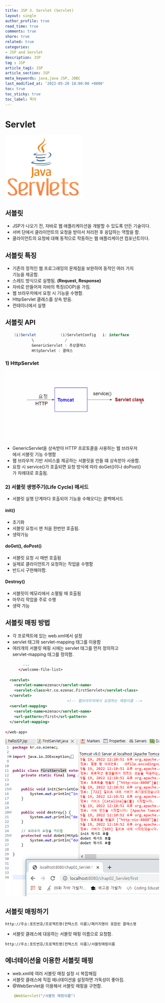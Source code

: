 ```yaml
---
title: JSP 3. Servlet (Servlet) 
layout: single
author_profile: true
read_time: true
comments: true
share: true
related: true
categories:
- JSP and Servlet
description: JSP
tag : JSP
article_tag1: JSP
article_section: JSP
meta_keywords: java,java JSP, JDBC
last_modified_at: '2022-05-20 18:00:00 +0800'
toc: true
toc_sticky: true
toc_label: 목차
---
```


Servlet
===========

![alt](/assets/images/post/jsp/10.png)

## 서블릿

* JSP가 나오기 전, 자바로 웹 애플리케이션을 개발할 수 있도록 만든  기술이다.
* 서버 단에서 클라이언트의 요청을 받아서 처리한 후 응답하는 역할을 함.
* 클라이언트의 요청에 대해 동적으로 작동하는 웹 애플리케이션 컴포넌트이다. 

## 서블릿 특징

* 기존의 정적인 웹 프로그래밍의 문제점을 보완하여 동적인 여러 가지   
  기능을 제공함.
* 스레드 방식으로 실행됨.  **(Request, Response)**
* 자바로 만들어져 자바의 특징(OOP)을 가짐.
* 웹 브라우저에서 요청 시 기능을 수행함.
* HttpServlet 클래스를 상속 받음.
* 컨테이너에서 실행 

## 서블릿 API

```java
    (i)Servlet           (i)ServletConfig   i: interface
            \              /
            GenericServlet : 추상클래스
            HttpServlet : 클래스
```

### 1) HttpServlet

![alt](/assets/images/post/jsp/11.png)


* GenericServlet을 상속받아 HTTP 프로토콜을 사용하는 웹 브라우저  
  에서 서블릿 기능 수행함
* 웹 브라우저 기반 서비스를 제공하는 서블릿을 만들 떄 상속받아 사용함.
* 요청 시 service()가 호출되면 요청 방식에 따라 doGet()이나 doPost()  
가 차례대로 호출됨.

### 2) 서블릿 생명주기(Life Cycle) 메서드

* 서블릿 실행 단계마다 호출되어 기능을 수해오디는 콜백메서드

#### init()

* 초기화
* 서블릿 요청시 맨 처음 한번만 호출됨.
* 생략가능

#### doGet(), doPost()

* 서블릿 요청 시 매번 호출됨 
* 실제로 클라이언트가 요청하는 작업을 수행함
* 반드시 구현해야함.

#### Destroy()

* 서블릿이 메모리에서 소멸될 때 호출됨
* 마무리 작업을 주로 수행
* 생략 가능

## 서블릿 매핑 방법

* 각 프로젝트에 있는 web.xml에서 설정
* servlet 태그와 servlet-mapping 태그를 이용함
* 여러개의 서블릿 매핑 시에는 servlet 태그를 먼저 정의하고   
  servlet-mapping 태그를 정의함.

```xml
        ...
      </welcome-file-list>
  
  <servlet>
  	<servlet-name>ezenac</servlet-name>
  	<servlet-class>kr.co.ezenac.FirstServlet</servlet-class>
  </servlet>
                            <!-- 웹브라우저에서 요청하는 매핑이름 -->
  <servlet-mapping>
  	<servlet-name>ezenac</servlet-name>
  	<url-pattern>/first</url-pattern>
  </servlet-mapping>
  
</web-app>
```

![alt](/assets/images/post/jsp/12.png)

## 서블릿 매핑하기

```
http://주소:포트번호/프로젝트명(컨텍스트 이름)/패키지명이 포함된 클래스명

```

* 서블릿 클래스에 대응하는 서블릿 매핑 이름으로 요청함.

```
http://주소:포트번호/프로젝트명(컨텍스트 이름)/서블릿매핑이름

```

## 에너테이션을 이용한 서블릿 매핑

* web.xml에 여러 서블릿 매칭 설정 시 복잡해짐
* 서블릿 클래스에 직접 에너테이션을 설정하면 가독성이 좋아짐.
* @WebServlet을 이용해서 서블릿 매핑을 구현함.

```java
    @WebServlet("/서블릿 매핑이름")
```

